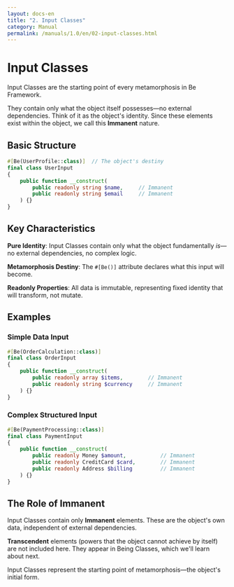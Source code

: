 ```yaml
---
layout: docs-en
title: "2. Input Classes"
category: Manual
permalink: /manuals/1.0/en/02-input-classes.html
---
```


# Input Classes

Input Classes are the starting point of every metamorphosis in Be Framework.

They contain only what the object itself possesses—no external dependencies. Think of it as the object's identity. Since these elements exist within the object, we call this **Immanent** nature.

## Basic Structure

```php
#[Be(UserProfile::class)]  // The object's destiny
final class UserInput
{
    public function __construct(
        public readonly string $name,     // Immanent
        public readonly string $email     // Immanent
    ) {}
}
```

## Key Characteristics

**Pure Identity**: Input Classes contain only what the object fundamentally *is*—no external dependencies, no complex logic.

**Metamorphosis Destiny**: The `#[Be()]` attribute declares what this input will become.

**Readonly Properties**: All data is immutable, representing fixed identity that will transform, not mutate.

## Examples

### Simple Data Input
```php
#[Be(OrderCalculation::class)]
final class OrderInput
{
    public function __construct(
        public readonly array $items,        // Immanent
        public readonly string $currency     // Immanent
    ) {}
}
```

### Complex Structured Input
```php
#[Be(PaymentProcessing::class)]
final class PaymentInput
{
    public function __construct(
        public readonly Money $amount,           // Immanent
        public readonly CreditCard $card,        // Immanent
        public readonly Address $billing         // Immanent
    ) {}
}
```

## The Role of Immanent

Input Classes contain only **Immanent** elements. These are the object's own data, independent of external dependencies.

**Transcendent** elements (powers that the object cannot achieve by itself) are not included here. They appear in Being Classes, which we'll learn about next.

Input Classes represent the starting point of metamorphosis—the object's initial form.
